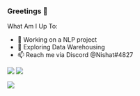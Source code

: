 ### Greetings 👋
What Am I Up To:

- 🔭 Working on a NLP project
- 🌱 Exploring Data Warehousing
- 📫 Reach me via Discord @Nishat#4827


<img src="https://github-readme-stats.vercel.app/api?username=KingCobra2018&show_icons=true&hide=prs,issues">
<img src="https://github-readme-stats.vercel.app/api/top-langs/?username=KingCobra2018">

![](https://komarev.com/ghpvc/?username=KingCobra2018&color=lightgrey&label=Profile+Views)

